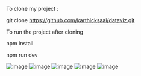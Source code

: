 To clone my project :

git clone  https://github.com/karthicksaai/dataviz.git

To run the project after cloning

npm install

npm run dev


![image](https://github.com/user-attachments/assets/e0641d5e-ebbe-40d5-9b0c-20930c641550)
![image](https://github.com/user-attachments/assets/41062378-fd8f-413c-b2e0-57aa29c38f00)
![image](https://github.com/user-attachments/assets/ba90c982-3bd8-44e3-a3b6-3f116b3a3fa3)
![image](https://github.com/user-attachments/assets/905d966f-13e3-42de-b167-1fce14123a57)
![image](https://github.com/user-attachments/assets/005f0909-325a-4630-8ff6-ae402ff088e2)

